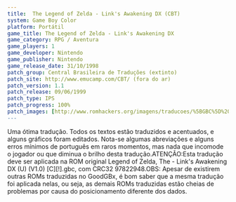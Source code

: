 ```yaml
---
title:  The Legend of Zelda - Link's Awakening DX (CBT)
system: Game Boy Color
platform: Portátil
game_title: The Legend of Zelda - Link's Awakening DX
game_category: RPG / Aventura
game_players: 1
game_developer: Nintendo
game_publisher: Nintendo
game_release_date: 31/10/1998
patch_group: Central Brasileira de Traduções (extinto)
patch_site: http://www.emucamp.com/CBT/ (fora do ar)
patch_version: 1.1
patch_release: 09/06/1999
patch_type: IPS
patch_progress: 100%
patch_images: [http://www.romhackers.org/imagens/traducoes/%5BGBC%5D%20The%20Legend%20of%20Zelda%20-%20Link's%20Awakening%20DX%20-%20CBT%20-%201.png,http://www.romhackers.org/imagens/traducoes/%5BGBC%5D%20The%20Legend%20of%20Zelda%20-%20Link's%20Awakening%20DX%20-%20CBT%20-%202.png,http://www.romhackers.org/imagens/traducoes/%5BGBC%5D%20The%20Legend%20of%20Zelda%20-%20Link's%20Awakening%20DX%20-%20CBT%20-%203.png]
---
```

Uma ótima tradução. Todos os textos estão traduzidos e acentuados, e alguns gráficos foram editados. Nota-se algumas abreviações e alguns erros mínimos de português em raros momentos, mas nada que incomode o jogador ou que diminua o brilho desta tradução.ATENÇÃO:Esta tradução deve ser aplicada na ROM original Legend of Zelda, The - Link's Awakening DX (U) (V1.0) [C][!].gbc, com CRC32 97822948.OBS: Apesar de existirem outras ROMs traduzidas no GoodGBx, é bom saber que a mesma tradução foi aplicada nelas, ou seja, as demais ROMs traduzidas estão cheias de problemas por causa do posicionamento diferente dos dados.